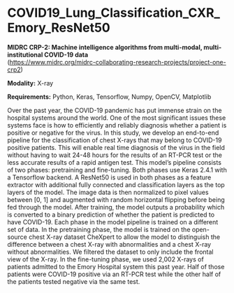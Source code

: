 # COVID19_Lung_Classification_CXR_Emory_ResNet50

**MIDRC CRP-2: Machine intelligence algorithms from multi-modal, multi-institutional COVID-19 data**    
(https://www.midrc.org/midrc-collaborating-research-projects/project-one-crp2)  

**Modality:** X-ray  

**Requirements:** Python, Keras, Tensorflow, Numpy, OpenCV, Matplotlib  

Over the past year, the COVID-19 pandemic has put immense strain on the hospital systems around the world. One of the most significant issues these systems face is how to efficiently and reliably diagnosis whether a patient is positive or negative for the virus. In this study, we develop an end-to-end pipeline for the classification of chest X-rays that may belong to COVID-19 positive patients. This will enable real time diagnosis of the virus in the field without having to wait 24-48 hours for the results of an RT-PCR test or the less accurate results of a rapid antigen test. This model’s pipeline consists of two phases: pretraining and fine-tuning. Both phases use Keras 2.4.1 with a Tensorflow backend. A ResNet50 is used in both phases as a feature extractor with additional fully connected and classification layers as the top layers of the model. The image data is then normalized to pixel values between [0, 1] and augmented with random horizontal flipping before being fed through the model. After training, the model outputs a probability which is converted to a binary prediction of whether the patient is predicted to have COVID-19. Each phase in the model pipeline is trained on a different set of data. In the pretraining phase, the model is trained on the open-source chest X-ray dataset CheXpert to allow the model to distinguish the difference between a chest X-ray with abnormalities and a chest X-ray without abnormalities. We filtered the dataset to only include the frontal view of the X-ray. In the fine-tuning phase, we used 2,002 X-rays of patients admitted to the Emory Hospital system this past year. Half of those patients were COVID-19 positive via an RT-PCR test while the other half of the patients tested negative via the same test. 




